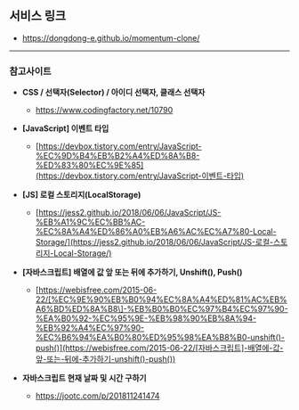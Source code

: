 ## **서비스 링크**

-  https://dongdong-e.github.io/momentum-clone/ 

---

### **참고사이트**

* **CSS / 선택자(Selector) / 아이디 선택자, 클래스 선택자**
  * https://www.codingfactory.net/10790 
* **[JavaScript] 이벤트 타입**
  *  [https://devbox.tistory.com/entry/JavaScript-%EC%9D%B4%EB%B2%A4%ED%8A%B8-%ED%83%80%EC%9E%85](https://devbox.tistory.com/entry/JavaScript-이벤트-타입) 

* **[JS] 로컬 스토리지(LocalStorage)**
  *  [https://jess2.github.io/2018/06/06/JavaScript/JS-%EB%A1%9C%EC%BB%AC-%EC%8A%A4%ED%86%A0%EB%A6%AC%EC%A7%80-Local-Storage/](https://jess2.github.io/2018/06/06/JavaScript/JS-로컬-스토리지-Local-Storage/) 

* **[자바스크립트] 배열에 값 앞 또는 뒤에 추가하기, Unshift(), Push()**
  *  [https://webisfree.com/2015-06-22/[%EC%9E%90%EB%B0%94%EC%8A%A4%ED%81%AC%EB%A6%BD%ED%8A%B8\]-%EB%B0%B0%EC%97%B4%EC%97%90-%EA%B0%92-%EC%95%9E-%EB%98%90%EB%8A%94-%EB%92%A4%EC%97%90-%EC%B6%94%EA%B0%80%ED%95%98%EA%B8%B0-unshift()-push()](https://webisfree.com/2015-06-22/[자바스크립트]-배열에-값-앞-또는-뒤에-추가하기-unshift()-push()) 

* **자바스크립트 현재 날짜 및 시간 구하기**
  *  https://jootc.com/p/201811241474 